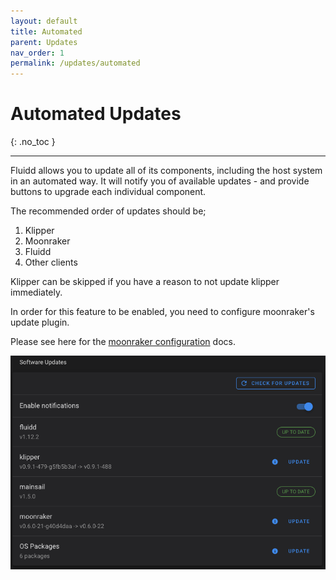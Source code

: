 ```yaml
---
layout: default
title: Automated
parent: Updates
nav_order: 1
permalink: /updates/automated
---
```


# Automated Updates
{: .no_toc }

---

Fluidd allows you to update all of its components, including the host system in an automated way.
It will notify you of available updates - and provide buttons to upgrade each individual component.

The recommended order of updates should be;

1. Klipper
2. Moonraker
3. Fluidd
4. Other clients

Klipper can be skipped if you have a reason to not update klipper immediately.

In order for this feature to be enabled, you need to configure moonraker's update plugin.

Please see here for the [moonraker configuration](/configuration/moonraker_conf) docs.

![screenshot](../assets/images/updates.png)

